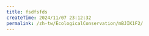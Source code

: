 ```yaml
---
title: fsdfsfds
createTime: 2024/11/07 23:12:32
permalink: /zh-tw/EcologicalConservation/mBJIK1F2/
---
```

